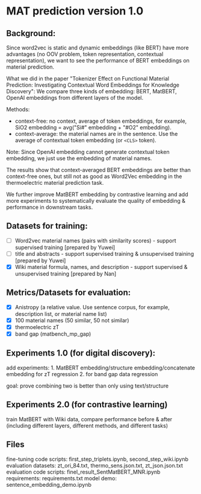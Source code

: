 # MAT prediction version 1.0
## Background:
Since word2vec is static and dynamic embeddings (like BERT) have more advantages (no OOV problem, token representation, contextual representation), we want to see the performance of BERT embeddings on material prediction.

What we did in the paper "Tokenizer Effect on Functional Material Prediction: Investigating Contextual Word Embeddings for Knowledge Discovery": We compare three kinds of embedding: BERT, MatBERT, OpenAI embeddings from different layers of the model.

Methods: 
- context-free: no context, average of token embeddings, for example, SiO2 embedding = avg("Si#" embedding + "#O2" embedding).
- context-average: the material names are in the sentence. Use the average of contextual token embedding (or `<CLS>` token).

Note: Since OpenAI embedding cannot generate contextual token embedding, we just use the embedding of material names.

The results show that context-averaged BERT embeddings are better than context-free ones, but still not as good as Word2Vec embedding in the thermoelectric material prediction task.

We further improve MatBERT embedding by contrastive learning and add more experiments to systematically evaluate the quality of embedding & performance in downstream tasks.

## Datasets for training:
- [ ] Word2vec material names (pairs with similarity scores) - support supervised training [prepared by Yuwei]
- [ ] title and abstracts - support supervised training & unsupervised training [prepared by Yuwei] 
- [x] Wiki material formula, names, and description - support supervised & unsupervised training [prepared by Nan]

## Metrics/Datasets for evaluation:
- [x] Anistropy (a relative value. Use sentence corpus, for example, description list, or material name list) 
- [x] 100 material names (50 similar, 50 not similar)
- [x] thermoelectric zT
- [x] band gap (matbench_mp_gap)

## Experiments 1.0 (for digital discovery):
add experiments: 1. MatBERT embedding/structure embedding/concatenate embedding for zT regression 2. for band gap data regression

goal: prove combining two is better than only using text/structure

## Experiments 2.0 (for contrastive learning)
train MatBERT with Wiki data, compare performance before & after (including different layers, different methods, and different tasks)

## Files 
fine-tuning code scripts: first_step_triplets.ipynb, second_step_wiki.ipynb
evaluation datasets: zt_ori_84.txt, thermo_sens.json.txt, zt_json.json.txt
evaluation code scripts: finel_result_SentMatBERT_MNR.ipynb
requirements: requirements.txt
model demo: sentence_embedding_demo.ipynb








